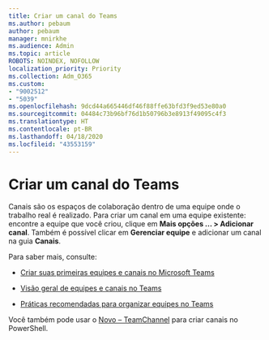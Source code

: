 ```yaml
---
title: Criar um canal do Teams
ms.author: pebaum
author: pebaum
manager: mnirkhe
ms.audience: Admin
ms.topic: article
ROBOTS: NOINDEX, NOFOLLOW
localization_priority: Priority
ms.collection: Adm_O365
ms.custom:
- "9002512"
- "5039"
ms.openlocfilehash: 9dcd44a665446df46f88ffe63bfd3f9ed53e80a0
ms.sourcegitcommit: 04484c73b96bf76d1b50796b3e8913f49095c4f3
ms.translationtype: HT
ms.contentlocale: pt-BR
ms.lasthandoff: 04/18/2020
ms.locfileid: "43553159"
---
```

# <a name="create-a-teams-channel"></a>Criar um canal do Teams

Canais são os espaços de colaboração dentro de uma equipe onde o trabalho real é realizado. Para criar um canal em uma equipe existente: encontre a equipe que você criou, clique em **Mais opções ... > Adicionar canal**. Também é possível clicar em **Gerenciar equipe** e adicionar um canal na guia **Canais**.

Para saber mais, consulte:

- [Criar suas primeiras equipes e canais no Microsoft Teams](https://docs.microsoft.com/MicrosoftTeams/get-started-with-teams-create-your-first-teams-and-channels)

- [Visão geral de equipes e canais no Teams](https://docs.microsoft.com/microsoftteams/teams-channels-overview)

- [Práticas recomendadas para organizar equipes no Teams](https://docs.microsoft.com/MicrosoftTeams/best-practices-organizing)

Você também pode usar o [Novo – TeamChannel](https://docs.microsoft.com/powershell/module/teams/new-teamchannel?view=teams-ps) para criar canais no PowerShell. 
